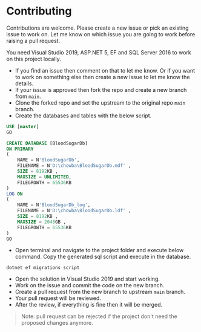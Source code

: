 # Contributing

Contributions are welcome. Please create a new issue or pick an existing issue to work on. Let me 
know on which issue you are going to work before raising a pull request.

You need Visual Studio 2019, ASP.NET 5, EF and SQL Server 2016 to work on this project locally.

- If you find an issue then comment on that to let me know. Or if you want to work
on something else then create a new issue to let me know the details.
- If your issue is approved then fork the repo and create a new branch from `main`.
- Clone the forked repo and set the upstream to the original repo `main` branch.
- Create the databases and tables with the below script.

```sql
USE [master]
GO

CREATE DATABASE [BloodSugarDb]
ON PRIMARY
( 
    NAME = N'BloodSugarDb', 
    FILENAME = N'D:\chowba\BloodSugarDb.mdf' , 
    SIZE = 8192KB , 
    MAXSIZE = UNLIMITED, 
    FILEGROWTH = 65536KB 
)
LOG ON 
( 
    NAME = N'BloodSugarDb_log', 
    FILENAME = N'D:\chowba\BloodSugarDb.ldf' , 
    SIZE = 8192KB , 
    MAXSIZE = 2048GB , 
    FILEGROWTH = 65536KB 
)
GO
```

- Open terminal and navigate to the project folder and execute below command.
Copy the generated sql script and execute in the database.

```
dotnet ef migrations script
```

- Open the solution in Visual Studio 2019 and start working.
- Work on the issue and commit the code on the new branch.
- Create a pull request from the new branch to upstream `main` branch.
- Your pull request will be reviewed.
- After the review, if everything is fine then it will be merged.

> Note: pull request can be rejected if the project don't need the proposed changes anymore.